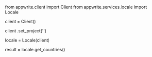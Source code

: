 from appwrite.client import Client
from appwrite.services.locale import Locale

client = Client()

client
    .set_project('')

locale = Locale(client)

result = locale.get_countries()
